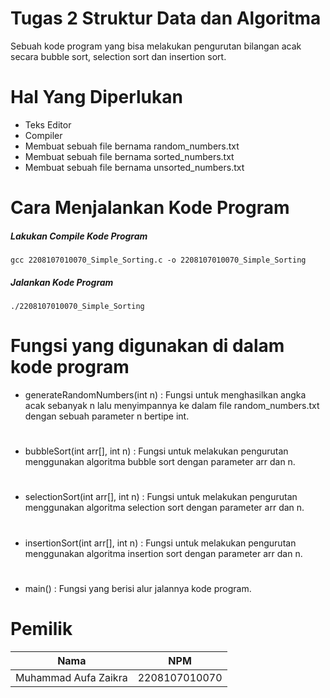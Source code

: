 # Tugas 2 Struktur Data dan Algoritma

Sebuah kode program yang bisa melakukan pengurutan bilangan acak secara bubble sort, selection sort dan insertion sort.

# Hal Yang Diperlukan
- Teks Editor
- Compiler
- Membuat sebuah file bernama random_numbers.txt
- Membuat sebuah file bernama sorted_numbers.txt
- Membuat sebuah file bernama unsorted_numbers.txt

# Cara Menjalankan Kode Program

##### Lakukan Compile Kode Program
```
gcc 2208107010070_Simple_Sorting.c -o 2208107010070_Simple_Sorting
```
##### Jalankan Kode Program
```
./2208107010070_Simple_Sorting
```
#
# Fungsi yang digunakan di dalam kode program

- generateRandomNumbers(int n) : Fungsi untuk menghasilkan angka acak sebanyak n lalu menyimpannya ke dalam file random_numbers.txt dengan sebuah parameter n bertipe int.
#
- bubbleSort(int arr[], int n) : Fungsi untuk melakukan pengurutan menggunakan algoritma bubble sort dengan parameter arr dan n.
#
- selectionSort(int arr[], int n) : Fungsi untuk melakukan pengurutan menggunakan algoritma selection sort dengan parameter arr dan n.
#
- insertionSort(int arr[], int n) : Fungsi untuk melakukan pengurutan menggunakan algoritma insertion sort dengan parameter arr dan n.
#
- main() : Fungsi yang berisi alur jalannya kode program.
#
#
# Pemilik

| Nama        | NPM           |
| ------------- |:-------------:|
| Muhammad Aufa Zaikra      | 2208107010070 |
